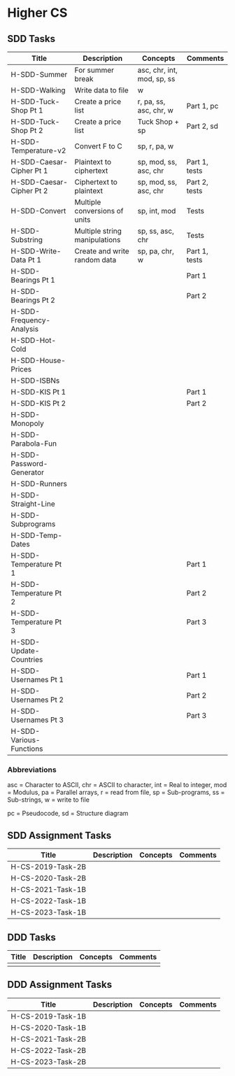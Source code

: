 # Higher CS


## SDD Tasks

| Title                    | Description                   | Concepts                   | Comments |
| -----                    | -----------                   | --------                   | -------- |
| H-SDD-Summer             | For summer break              | asc, chr, int, mod, sp, ss | |
| H-SDD-Walking            | Write data to file            | w                          | |
| H-SDD-Tuck-Shop Pt 1     | Create a price list           | r, pa, ss, asc, chr, w     | Part 1, pc |
| H-SDD-Tuck-Shop Pt 2     | Create a price list           | Tuck Shop + sp             | Part 2, sd |
| H-SDD-Temperature-v2     | Convert F to C                | sp, r, pa, w               | |
| H-SDD-Caesar-Cipher Pt 1 | Plaintext to ciphertext       | sp, mod, ss, asc, chr      | Part 1, tests |
| H-SDD-Caesar-Cipher Pt 2 | Ciphertext to plaintext       | sp, mod, ss, asc, chr      | Part 2, tests |
| H-SDD-Convert            | Multiple conversions of units | sp, int, mod               | Tests |
| H-SDD-Substring          | Multiple string manipulations | sp, ss, asc, chr           | Tests |
| H-SDD-Write-Data Pt 1    | Create and write random data  | sp, pa, chr, w             | Part 1, tests |
| H-SDD-Bearings Pt 1      | | | Part 1 |
| H-SDD-Bearings Pt 2      | | | Part 2 |
| H-SDD-Frequency-Analysis | | | |
| H-SDD-Hot-Cold           | | | |
| H-SDD-House-Prices       | | | |
| H-SDD-ISBNs              | | | |
| H-SDD-KIS Pt 1           | | | Part 1 |
| H-SDD-KIS Pt 2           | | | Part 2 |
| H-SDD-Monopoly           | | | |
| H-SDD-Parabola-Fun       | | | |
| H-SDD-Password-Generator | | | |
| H-SDD-Runners            | | | |
| H-SDD-Straight-Line      | | | |
| H-SDD-Subprograms        | | | |
| H-SDD-Temp-Dates         | | | |
| H-SDD-Temperature Pt 1   | | | Part 1 |
| H-SDD-Temperature Pt 2   | | | Part 2 |
| H-SDD-Temperature Pt 3   | | | Part 3 |
| H-SDD-Update-Countries   | | | |
| H-SDD-Usernames Pt 1     | | | Part 1 |
| H-SDD-Usernames Pt 2     | | | Part 2 |
| H-SDD-Usernames Pt 3     | | | Part 3 |
| H-SDD-Various-Functions  | | | |


### Abbreviations

asc = Character to ASCII,
chr = ASCII to character,
int = Real to integer,
mod = Modulus,
pa = Parallel arrays,
r = read from file,
sp = Sub-programs,
ss = Sub-strings,
w = write to file

pc = Pseudocode,
sd = Structure diagram


## SDD Assignment Tasks

| Title             | Description | Concepts | Comments |
| -----             | ----------- | -------- | -------- |
| H-CS-2019-Task-2B | | | |
| H-CS-2020-Task-2B | | | |
| H-CS-2021-Task-1B | | | |
| H-CS-2022-Task-1B | | | |
| H-CS-2023-Task-1B | | | |


## DDD Tasks

| Title         | Description | Concepts | Comments |
| -----         | ----------- | -------- | -------- |
| | | | | 


## DDD Assignment Tasks

| Title             | Description | Concepts | Comments |
| -----             | ----------- | -------- | -------- |
| H-CS-2019-Task-1B | | | |
| H-CS-2020-Task-1B | | | |
| H-CS-2021-Task-2B | | | |
| H-CS-2022-Task-2B | | | |
| H-CS-2023-Task-2B | | | |